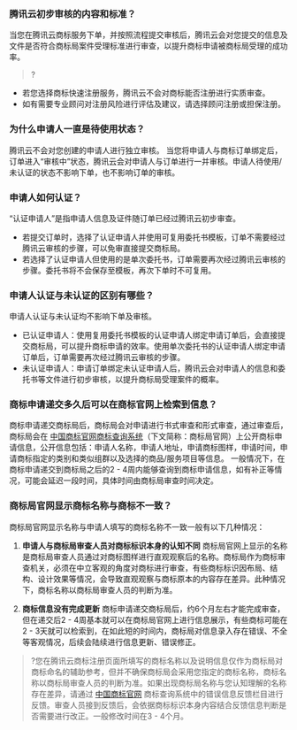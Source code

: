### 腾讯云初步审核的内容和标准？
当您在腾讯云商标服务下单，并按照流程提交审核后，腾讯云会对您提交的信息及文件是否符合商标局案件受理标准进行审查，以提升商标申请被商标局受理的成功率。

>?
- 若您选择商标快速注册服务，腾讯云不会对商标能否注册进行实质审查。
- 如有需要专业顾问对注册风险进行评估及建议，请选择顾问注册或担保注册。

### 为什么申请人一直是待使用状态？
腾讯云不会对您创建的申请人进行独立审核。 当您将申请人与商标订单绑定后，订单进入“审核中”状态，腾讯云会对申请人与订单进行一并审核。申请人待使用/未认证的状态不影响下单，也不影响订单的审核。

### 申请人如何认证？
“认证申请人”是指申请人信息及证件随订单已经过腾讯云初步审查。
- 若提交订单时，选择了认证申请人并使用可复用委托书模板，订单不需要经过腾讯云审核的步骤，可以免审直接提交商标局。
- 若选择了认证申请人但使用的是单次委托书，订单需要再次经过腾讯云审核的步骤。委托书将不会保存至模板，再次下单时不可复用。

### 申请人认证与未认证的区别有哪些？
申请人认证与未认证均不影响下单及审核。
- 已认证申请人：使用复用委托书模板的认证申请人绑定申请订单后，会直接提交商标局，可以提升商标申请的效率。使用单次委托书的认证申请人绑定申请订单后，订单需要再次经过腾讯云审核的步骤。
- 未认证申请人：申请订单绑定未认证申请人后，腾讯云会对申请人的信息和委托书等文件进行初步审核，以提升商标局受理案件的概率。

### 商标申请递交多久后可以在商标官网上检索到信息？
商标申请递交商标局后，商标局会对申请进行书式审查和形式审查，通过审查后，商标局会在 [中国商标官网商标查询系统](http://sbj.cnipa.gov.cn/)（下文简称：商标局官网）上公开商标申请信息，公开信息包括：申请人名称，申请人地址，申请商标图样，申请时间，申请商标指定的类别和类似组群以及选择的商品/服务项目等信息。
一般情况下，在商标申请递交到商标局之后的2 - 4周内能够查询到商标申请信息，如有补正等情况，可能会延迟一段时间，具体时间由商标局审查时间决定。

### 商标局官网显示商标名称与商标不一致？
商标局官网显示名称与申请人填写的商标名称不一致一般有以下几种情况：
1. **申请人与商标局审查人员对商标标识本身的认知不同**
商标局官网上显示的名称是商标局审查人员通过对商标图样进行直观观察后的名称。商标局作为商标审查机关，必须在中立客观的角度对商标进行审查，有些商标标识因布局、结构、设计效果等情况，会导致直观观察与商标原本的内容存在差异。此种情况下，商标名称以商标局审查人员的判断为准。

2. **商标信息没有完成更新**
商标申请递交商标局后，约6个月左右才能完成审查，但在递交后2 - 4周基本就可以在商标局官网上进行信息展示，有些商标可能在2 - 3天就可以检索到，在如此短的时间内，商标局对信息录入存在错误、不全等客观情况，后续会陆续进行信息更新、错误修正。

>?您在腾讯云商标注册页面所填写的商标名称以及说明信息仅作为商标局对商标命名的辅助参考，但并不确保商标局会采用您指定的商标名称，商标名称以商标局审查人员的判断为准。如果出现商标局名称与您认知理解的名称存在差异，请通过 [中国商标官网](http://sbj.cnipa.gov.cn/) 商标查询系统中的错误信息反馈栏目进行反馈。审查人员接到反馈后，会依据商标标识本身内容结合反馈信息判断是否需要进行改正。一般修改时间在3 - 4个月。
